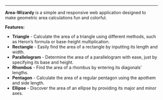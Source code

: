 <hr>
<p><strong>Area-Wizardy</strong>
is a simple and responsive web application designed to make geometric area calculations fun and colorful.</p>
<p><strong>Features:</strong></p>
<ul>
<li><strong>Triangle</strong> - Calculate the area of a triangle using different methods, such as Heron’s formula or base-height multiplication.</li>
<li><strong>Rectangle</strong> - Easily find the area of a rectangle by inputting its length and width.</li>
<li><strong>Parallelogram</strong> - Determine the area of a parallelogram with ease, just by specifying its base and height.</li>
<li><strong>Rhombus</strong> - Find the area of a rhombus by entering its diagonals’ lengths.</li>
<li><strong>Pentagon</strong> - Calculate the area of a regular pentagon using the apothem and side length.</li>
<li><strong>Ellipse</strong> - Discover the area of an ellipse by providing its major and minor axes.</li>
</ul>
